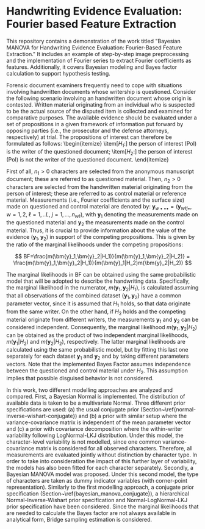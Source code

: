 # Handwriting Evidence Evaluation: Fourier based Feature Extraction
This repository contains a demonstration of the work titled "Bayesian MANOVA for Handwriting Evidence Evaluation: Fourier-Based Feature Extraction." It includes an example of step-by-step image preprocessing and the implementation of Fourier series to extract Fourier coefficients as features. Additionally, it covers Bayesian modeling and Bayes factor calculation to support hypothesis testing.


Forensic document examiners frequently need to cope with situations involving handwritten documents whose writership is questioned. Consider the following scenario involving an handwritten document whose origin is contested. Written material originating from an individual who is suspected to be the actual source of the disputed item is collected and examined for comparative purposes. The available evidence should be evaluated under a set of propositions in a given framework of information put forward by opposing parties (i.e., the prosecutor and the defense attorneys, respectively) at trial. The propositions of interest can therefore be formulated as follows:
 \begin{itemize}
\item[$H_1$:] the person of interest (PoI) is the writer of the questioned document;
\item[$H_2$:] the person of interest (PoI) is not the writer of the questioned document.
\end{itemize}

First of all, $n_1>0$ characters are selected from the 
anonymous manuscript document; these are referred to as questioned material. Then, $n_2>0$ characters are selected from the handwritten material originating from the person of interest; these are referred to as control material or reference material. Measurements (i.e., Fourier coefficients and the surface size) made on questioned and control material are denoted by: $\bm{y}_{w\bullet\bullet\bullet} = (\bm{y}_{w\ell j\bullet},w=1,2,\;\ell=1,..L,\;j=1,...,n_{w\ell})$, with $\bm{y}_1$ denoting the measurements made on the questioned material and $\bm{y}_2$ the measurements made on the control material. Thus, it is crucial to provide information about the value of the evidence $(\bm{y}_1,\bm{y}_2)$ in support of the competing propositions. This is given by the ratio of the marginal likelihoods under the competing propositions:

$$
     BF=\frac{m(\bm{y}_1,\bm{y}_2|H_1)}{m(\bm{y}_1,\bm{y}_2|H_2)} 
    = \frac{m(\bm{y}_1,\bm{y}_2|H_1)}{m(\bm{y}_1|H_2)m(\bm{y}_2|H_2)}
$$

The marginal likelihoods in BF can be obtained using the same probabilistic model that will be adopted to describe the handwriting data. Specifically, the marginal likelihood in the numerator, $m(\bm{y}_1,\bm{y}_2|H_1)$, is calculated assuming that all observations of the combined dataset $\{\bm{y}_1,\bm{y}_2\}$ have a common parameter vector, since it is assumed that $H_1$ holds, so that data originate from the same writer. On the other hand, if $H_2$ holds and the competing material originate from different writers, the measurements $\bm{y}_1$ and $\bm{y}_2$ can be considered independent. Consequently, the marginal likelihood $m(\bm{y}_1,\bm{y}_2|H_2)$ can be obtained as the product of two independent marginal likelihoods, $m(\bm{y}_1|H_2)$ and $m(\bm{y}_2|H_2)$, respectively. The latter marginal likelihoods are calculated using the same probabilistic model, but by fitting this last one separately for each dataset $\bm{y}_1$ and $\bm{y}_2$ and by taking different parameters vectors. Note that the implemented Bayes Factor assumes independence between the questioned and control material under $H_2$. This assumption implies that possible disguised behavior is not considered.

In this work, two different modelling approaches are analyzed and compared. First, a Bayesian Normal is implemented. The distribution of available data is taken to be a multivariate Normal. Three different prior specifications are used: 
(a) the usual conjugate prior (Section~\ref{normal-inverse-wishart-conjugate}) and (b)  a prior with similar setup where the variance-covariance matrix is independent of the mean parameter vector and (c) a prior with covariance decomposition where the within-writer variability following LogNormal-LKJ distribution. Under this model, the character-level variability is not modelled, since one common variance-covariance matrix is considered for all observed characters. Therefore, all measurements are evaluated jointly without distinction by character type. In order to take into consideration the impact of this further layer of variability, the models has also been fitted for each character separately. Secondly, a Bayesian MANOVA model was proposed. Under this second model, the type of characters are taken as dummy indicator variables (with corner-point representation). Similarly to the first modelling approach, a conjugate prior specification (Section~\ref{bayesian_manova_conjugate}), a hierarchical Normal-Inverse-Wishart prior specification and Normal-LogNormal-LKJ prior specification have been considered. Since the marginal likelihoods that are needed to calculate the Bayes factor are not always available in analytical form, Bridge sampling estimation is considered.
